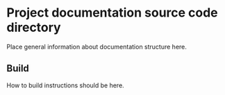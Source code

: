# Project documentation source code directory

Place general information about documentation structure here.

## Build

How to build instructions should be here.